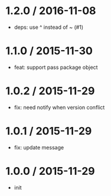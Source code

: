 
1.2.0 / 2016-11-08
==================

  * deps: use ^ instead of ~ (#1)

1.1.0 / 2015-11-30
==================

  * feat: support pass package object

1.0.2 / 2015-11-29
==================

  * fix: need notify when version conflict

1.0.1 / 2015-11-29
==================

  * fix: update message

1.0.0 / 2015-11-29
==================

  * init
